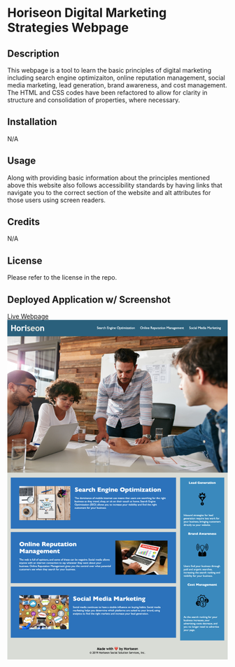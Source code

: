 # Horiseon Digital Marketing Strategies Webpage

## Description

This webpage is a tool to learn the basic principles of digital marketing including search engine optimizaiton, online reputation management, social media marketing, lead generation, brand awareness, and cost management. The HTML and CSS codes have been refactored to allow for clarity in structure and consolidation of properties, where necessary. 

## Installation

N/A

## Usage

Along with providing basic information about the principles mentioned above this website also follows accessibility standards by having links that navigate you to the correct section of the website and alt attributes for those users using screen readers. 

## Credits

N/A

## License

Please refer to the license in the repo.

## Deployed Application w/ Screenshot

[Live Webpage](https://pbullock08.github.io/horiseon-digital-marketing/)
![image](./assets/images/deployed-app.png)
